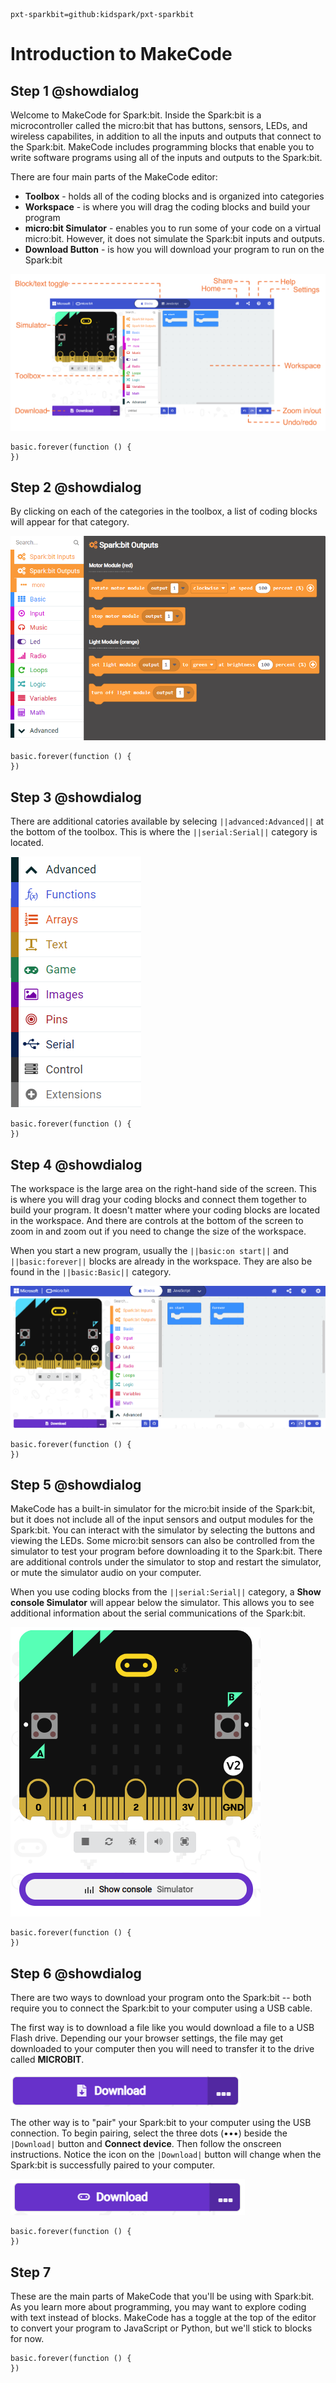 ```package
pxt-sparkbit=github:kidspark/pxt-sparkbit
```

# Introduction to MakeCode

## Step 1 @showdialog

Welcome to MakeCode for Spark:bit. Inside the Spark:bit is a microcontroller called the micro:bit that has buttons, sensors, LEDs, and wireless capabilites, in addition to all the inputs and outputs that connect to the Spark:bit. MakeCode includes programming blocks that enable you to write software programs using all of the inputs and outputs to the Spark:bit.

There are four main parts of the MakeCode editor:
* **Toolbox** - holds all of the coding blocks and is organized into categories
* **Workspace** - is where you will drag the coding blocks and build your program
* **micro:bit Simulator** - enables you to run some of your code on a virtual micro:bit. However, it does not simulate the Spark:bit inputs and outputs.
* **Download Button** - is how you will download your program to run on the Spark:bit

![MakeCode screen](https://raw.githubusercontent.com/KidSpark/tutorials/master/assets/1-2-makecode-screen-labeled.png)

```blocks
basic.forever(function () {
})
```
## Step 2 @showdialog

By clicking on each of the categories in the toolbox, a list of coding blocks will appear for that category.

![sparkbitO menu](https://raw.githubusercontent.com/KidSpark/tutorials/master/assets/1-2-makecode-sparkbitO.png)

```blocks
basic.forever(function () {
})
```

## Step 3 @showdialog

There are additional catories available by selecing ``||advanced:Advanced||`` at the bottom of the toolbox. This is where the ``||serial:Serial||`` category is located.

![Advanced categories](https://raw.githubusercontent.com/KidSpark/tutorials/master/assets/1-2-makecode-toolbox-advanced.png)

```blocks
basic.forever(function () {
})
```

## Step 4 @showdialog

The workspace is the large area on the right-hand side of the screen. This is where you will drag your coding blocks and connect them together to build your program. It doesn't matter where your coding blocks are located in the workspace. And there are controls at the bottom of the screen to zoom in and zoom out if you need to change the size of the workspace.

When you start a new program, usually the ``||basic:on start||`` and ``||basic:forever||`` blocks are already in the workspace. They are also be found in the ``||basic:Basic||`` category.

![MakeCode screen](https://raw.githubusercontent.com/KidSpark/tutorials/master/assets/1-2-makecode-whole-screen.png)

```blocks
basic.forever(function () {
})
```

## Step 5 @showdialog

MakeCode has a built-in simulator for the micro:bit inside of the Spark:bit, but it does not include all of the input sensors and output modules for the Spark:bit. You can interact with the simulator by selecting the buttons and viewing the LEDs. Some micro:bit sensors can also be controlled from the simulator to test your program before downloading it to the Spark:bit. There are additional controls under the simulator to stop and restart the simulator, or mute the simulator audio on your computer.  

When you use coding blocks from the ``||serial:Serial||`` category, a **Show console Simulator** will appear below the simulator. This allows you to see additional information about the serial communications of the Spark:bit.

![micro:bit simulator](https://raw.githubusercontent.com/KidSpark/tutorials/master/assets/1-2-makecode-show-console.png)

```blocks
basic.forever(function () {
})
```

## Step 6 @showdialog

There are two ways to download your program onto the Spark:bit -- both require you to connect the Spark:bit to your computer using a USB cable.

The first way is to download a file like you would download a file to a USB Flash drive. Depending our your browser settings, the file may get downloaded to your computer then you will need to transfer it to the drive called **MICROBIT**.

![Download](https://raw.githubusercontent.com/KidSpark/tutorials/master/assets/1-2-makecode-download.png)

The other way is to "pair" your Spark:bit to your computer using the USB connection. To begin pairing, select the three dots (•••) beside the ``|Download|`` button and **Connect device**. Then follow the onscreen instructions. Notice the icon on the ``|Download|`` button will change when the Spark:bit is successfully paired to your computer.

![USB pairing](https://raw.githubusercontent.com/KidSpark/tutorials/master/assets/1-2-makecode-webusb.png)

```blocks
basic.forever(function () {
})
```

## Step 7

These are the main parts of MakeCode that you'll be using with Spark:bit. As you learn more about programming, you may want to explore coding with text instead of blocks. MakeCode has a toggle at the top of the editor to convert your program to JavaScript or Python, but we'll stick to blocks for now.

```blocks
basic.forever(function () {
})
```